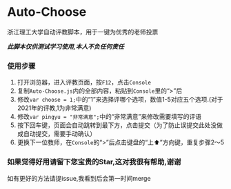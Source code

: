 # Auto-Choose

浙江理工大学自动评教脚本，用于一键为优秀的老师投票

***此脚本仅供测试学习使用,本人不负任何责任***

### 使用步骤

1. 打开浏览器，进入评教页面，按`F12`，点击`Console`
2. 复制`Auto-Choose.js`内的全部内容，粘贴到`Console`里的“>”后
3. 修改`var choose = 1;`中的“1”来选择评哪个选项，数值1-5对应五个选项.(对于2021年的评教,1为非常满意)
4. 修改`var pingyu = "非常满意";`中的“非常满意”来修改需要填写的评语
5. 按下回车键，页面会自动跳转到最下方，点击提交（为了防止误提交此处没做成自动提交，需要手动确认）
6. 更换下一位教师，在`Console`的“>”后点击键盘的“上⬆️”方向键，重复步骤2～5

### 如果觉得好用请留下您宝贵的Star,这对我很有帮助,谢谢

如有更好的方法请提issue,我看到后会第一时间merge

